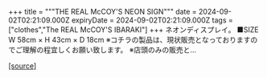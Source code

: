 +++
title = """THE REAL McCOY'S NEON SIGN"""
date = 2024-09-02T02:21:09.000Z
expiryDate = 2024-09-02T02:21:09.000Z
tags = ["clothes","The REAL McCOY'S IBARAKI"]
+++
ネオンディスプレイ。 ■SIZE W 58cm × H 43cm × D 18cm ※コチラの製品は、現状販売となっておりますのでご理解の程宜しくお願い致します。 ※店頭のみの販売と...

[[source]](https://the-realmccoys.ocnk.net/product/39)
